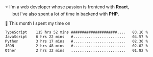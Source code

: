 ⭐ I'm a web developer whose passion is frontend with <b>React</b>,<br/>
&nbsp; &nbsp; &nbsp; but I've also spent a lot of time in backend with <b>PHP</b>.

📅 This month I spent my time on

<!--START_SECTION:waka-->

```txt
TypeScript    115 hrs 52 mins #####################....   83.16 %
JavaScript    6 hrs 22 mins   #........................   04.57 %
Python        3 hrs 17 mins   #........................   02.36 %
JSON          2 hrs 48 mins   #........................   02.02 %
Other         2 hrs 32 mins   .........................   01.82 %
```

<!--END_SECTION:waka-->
